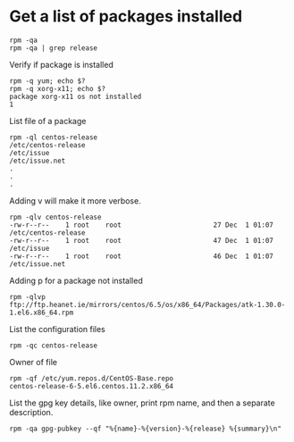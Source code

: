 # Get a list of packages installed

    rpm -qa
    rpm -qa | grep release


Verify if package is installed

    rpm -q yum; echo $?
    rpm -q xorg-x11; echo $?
    package xorg-x11 os not installed
    1


List file of a package

    rpm -ql centos-release
    /etc/centos-release
    /etc/issue
    /etc/issue.net
    .
    .
    .

Adding v will make it more verbose.

    rpm -qlv centos-release
    -rw-r--r--    1 root    root                       27 Dec  1 01:07 /etc/centos-release
    -rw-r--r--    1 root    root                       47 Dec  1 01:07 /etc/issue
    -rw-r--r--    1 root    root                       46 Dec  1 01:07 /etc/issue.net

Adding p for a package not installed

    rpm -qlvp ftp://ftp.heanet.ie/mirrors/centos/6.5/os/x86_64/Packages/atk-1.30.0-1.el6.x86_64.rpm

List the configuration files

    rpm -qc centos-release

Owner of file

    rpm -qf /etc/yum.repos.d/CentOS-Base.repo
    centos-release-6-5.el6.centos.11.2.x86_64


List the gpg key details, like owner, print rpm name, and then a separate description.

    rpm -qa gpg-pubkey --qf "%{name}-%{version}-%{release} %{summary}\n"

